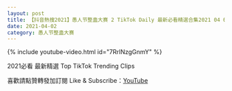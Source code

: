 ```yaml
---
layout: post
title: 【抖音熱搜2021】愚人节整蛊大赛 2 TikTok Daily 最新必看精選合集2021 04 02
date: 2021-04-02
category: 愚人节整蛊大赛
---
```


{% include youtube-video.html id="7RrlNzgGnmY" %}

2021必看 最新精選 Top TikTok Trending Clips

喜歡請點贊轉發加訂閱 Like & Subscribe：[YouTube](https://www.youtube.com/channel/UCAoR7VcanIPd04uEq_GIylA/videos)


